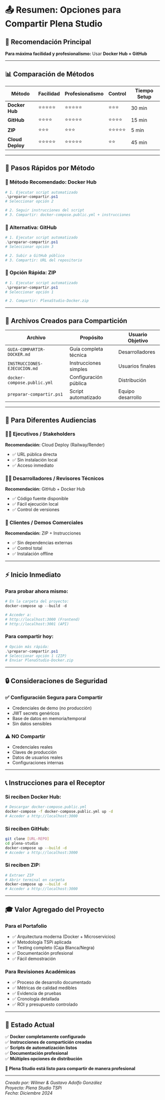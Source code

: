 # 📤 Resumen: Opciones para Compartir Plena Studio

## 🎯 Recomendación Principal

**Para máxima facilidad y profesionalismo:** Usar **Docker Hub + GitHub**

---

## 📊 Comparación de Métodos

| Método | Facilidad | Profesionalismo | Control | Tiempo Setup |
|--------|-----------|-----------------|---------|--------------|
| **Docker Hub** | ⭐⭐⭐⭐⭐ | ⭐⭐⭐⭐⭐ | ⭐⭐⭐ | 30 min |
| **GitHub** | ⭐⭐⭐⭐ | ⭐⭐⭐⭐⭐ | ⭐⭐⭐⭐ | 15 min |
| **ZIP** | ⭐⭐⭐ | ⭐⭐⭐ | ⭐⭐⭐⭐⭐ | 5 min |
| **Cloud Deploy** | ⭐⭐⭐⭐⭐ | ⭐⭐⭐⭐⭐ | ⭐⭐ | 45 min |

---

## 🚀 Pasos Rápidos por Método

### 🥇 Método Recomendado: Docker Hub
```powershell
# 1. Ejecutar script automatizado
.\preparar-compartir.ps1
# Seleccionar opción 2

# 2. Seguir instrucciones del script
# 3. Compartir: docker-compose.public.yml + instrucciones
```

### 🥈 Alternativa: GitHub
```powershell
# 1. Ejecutar script automatizado
.\preparar-compartir.ps1
# Seleccionar opción 3

# 2. Subir a GitHub público
# 3. Compartir: URL del repositorio
```

### 🥉 Opción Rápida: ZIP
```powershell
# 1. Ejecutar script automatizado
.\preparar-compartir.ps1
# Seleccionar opción 1

# 2. Compartir: PlenaStudio-Docker.zip
```

---

## 📁 Archivos Creados para Compartición

| Archivo | Propósito | Usuario Objetivo |
|---------|-----------|------------------|
| `GUIA-COMPARTIR-DOCKER.md` | Guía completa técnica | Desarrolladores |
| `INSTRUCCIONES-EJECUCION.md` | Instrucciones simples | Usuarios finales |
| `docker-compose.public.yml` | Configuración pública | Distribución |
| `preparar-compartir.ps1` | Script automatizado | Equipo desarrollo |

---

## 🎯 Para Diferentes Audiencias

### 👨‍💼 Ejecutivos / Stakeholders
**Recomendación:** Cloud Deploy (Railway/Render)
- ✅ URL pública directa
- ✅ Sin instalación local
- ✅ Acceso inmediato

### 👨‍💻 Desarrolladores / Revisores Técnicos
**Recomendación:** GitHub + Docker Hub
- ✅ Código fuente disponible
- ✅ Fácil ejecución local
- ✅ Control de versiones

### 🏢 Clientes / Demos Comerciales
**Recomendación:** ZIP + Instrucciones
- ✅ Sin dependencias externas
- ✅ Control total
- ✅ Instalación offline

---

## ⚡ Inicio Inmediato

### Para probar ahora mismo:
```powershell
# En la carpeta del proyecto:
docker-compose up --build -d

# Acceder a:
# http://localhost:3000 (Frontend)
# http://localhost:3001 (API)
```

### Para compartir hoy:
```powershell
# Opción más rápida:
.\preparar-compartir.ps1
# Seleccionar opción 1 (ZIP)
# Enviar PlenaStudio-Docker.zip
```

---

## 🔒 Consideraciones de Seguridad

### ✅ Configuración Segura para Compartir
- Credenciales de demo (no producción)
- JWT secrets genéricos
- Base de datos en memoria/temporal
- Sin datos sensibles

### ⚠️ NO Compartir
- Credenciales reales
- Claves de producción
- Datos de usuarios reales
- Configuraciones internas

---

## 📞 Instrucciones para el Receptor

### Si reciben Docker Hub:
```bash
# Descargar docker-compose.public.yml
docker-compose -f docker-compose.public.yml up -d
# Acceder a http://localhost:3000
```

### Si reciben GitHub:
```bash
git clone [URL-REPO]
cd plena-studio
docker-compose up --build -d
# Acceder a http://localhost:3000
```

### Si reciben ZIP:
```bash
# Extraer ZIP
# Abrir terminal en carpeta
docker-compose up --build -d
# Acceder a http://localhost:3000
```

---

## 🎓 Valor Agregado del Proyecto

### Para el Portafolio
- ✅ Arquitectura moderna (Docker + Microservicios)
- ✅ Metodología TSPi aplicada
- ✅ Testing completo (Caja Blanca/Negra)
- ✅ Documentación profesional
- ✅ Fácil demostración

### Para Revisiones Académicas
- ✅ Proceso de desarrollo documentado
- ✅ Métricas de calidad medibles
- ✅ Evidencia de pruebas
- ✅ Cronología detallada
- ✅ ROI y presupuesto controlado

---

## 🎉 Estado Actual

✅ **Docker completamente configurado**  
✅ **Instrucciones de compartición creadas**  
✅ **Scripts de automatización listos**  
✅ **Documentación profesional**  
✅ **Múltiples opciones de distribución**  

**🚀 Plena Studio está listo para compartir de manera profesional**

---

*Creado por: Wilmer & Gustavo Adolfo González*  
*Proyecto: Plena Studio TSPi*  
*Fecha: Diciembre 2024*
